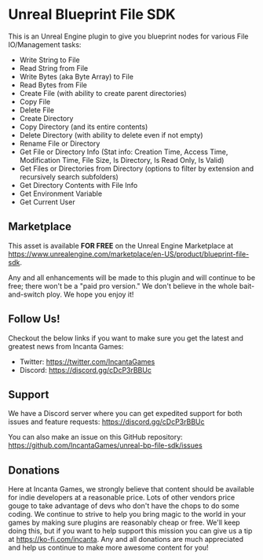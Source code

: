 # Unreal Blueprint File SDK

This is an Unreal Engine plugin to give you blueprint nodes for various File IO/Management tasks:

- Write String to File
- Read String from File
- Write Bytes (aka Byte Array) to File
- Read Bytes from File
- Create File (with ability to create parent directories)
- Copy File
- Delete File
- Create Directory
- Copy Directory (and its entire contents)
- Delete Directory (with ability to delete even if not empty)
- Rename File or Directory
- Get File or Directory Info (Stat info: Creation Time, Access Time, Modification Time, File Size, Is Directory, Is Read Only, Is Valid)
- Get Files or Directories from Directory (options to filter by extension and recursively search subfolders)
- Get Directory Contents with File Info
- Get Environment Variable
- Get Current User

## Marketplace

This asset is available **FOR FREE** on the Unreal Engine Marketplace at https://www.unrealengine.com/marketplace/en-US/product/blueprint-file-sdk.

Any and all enhancements will be made to this plugin and will continue to be free; there won't be a "paid pro version." We don't believe in the whole bait-and-switch ploy. We hope you enjoy it!

## Follow Us!

Checkout the below links if you want to make sure you get the latest and greatest news from Incanta Games:
- Twitter: https://twitter.com/IncantaGames
- Discord: https://discord.gg/cDcP3rBBUc

## Support

We have a Discord server where you can get expedited support for both issues and feature requests: https://discord.gg/cDcP3rBBUc

You can also make an issue on this GitHub repository: https://github.com/IncantaGames/unreal-bp-file-sdk/issues

## Donations

Here at Incanta Games, we strongly believe that content should be available for indie developers at a reasonable price. Lots of other vendors price gouge to take advantage of devs who don't have the chops to do some coding. We continue to strive to help you bring magic to the world in your games by making sure plugins are reasonably cheap or free. We'll keep doing this, but if you want to help support this mission you can give us a tip at https://ko-fi.com/incanta. Any and all donations are much appreciated and help us continue to make more awesome content for you!
